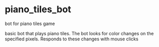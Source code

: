 # piano_tiles_bot
bot for piano tiles game

basic bot that plays piano tiles. The bot looks for color changes on the specified pixels. Responds to these changes with mouse clicks
